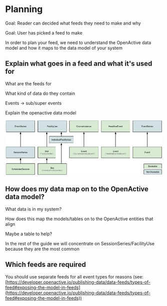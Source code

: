 # Planning

Goal: Reader can decided what feeds they need to make and why

Goal: User has picked a feed to make

In order to plan your feed, we need to understand the OpenActive data model and how it maps to the data model of your system

## Explain what goes in a feed and what it's used for

What are the feeds for

What kind of data do they contain

Events -> sub/super events

Explain the openactive data model

![](<../../.gitbook/assets/Untitled document (2).png>)

## How does my data map on to the OpenActive data model?

What data is in my system?

How does this map the models/tables on to the OpenActive entities that align

Maybe a table to help?

In the rest of the guide we will concentrate on SessionSeries/FacilityUse because they are the most common

## Which feeds are required

You should use separate feeds for all event types for reasons (see: [https://developer.openactive.io/publishing-data/data-feeds/types-of-feed#exposing-the-model-in-feeds](https://developer.openactive.io/publishing-data/data-feeds/types-of-feed#exposing-the-model-in-feeds))
